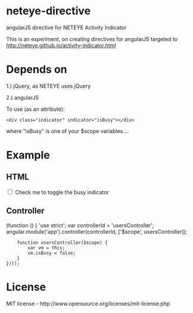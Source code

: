 neteye-directive
================

angularJS directive for NETEYE Activity Indicator

This is an experiment, on creating directives for angularJS targeted to http://neteye.github.io/activity-indicator.html

<h1>Depends on</h1>
1.) jQuery, as NETEYE uses jQuery

2.) angularJS

To use (as an attribute):

    <div class="indicator" indicator="isBusy"></div>

where "isBusy" is one of your $scope variables....

<h1>Example</h1>
<h2>HTML</h2>
    <form class="form-inline" role="form">
        <div class="checkbox">
            <label>
                <input type="checkbox" ng-model="vm.isBusy">
                Check me to toggle the busy indicator
            </label>
        </div>
     </form>
     <div class="indicator" indicator="vm.isBusy"></div>
<h2>Controller</h2>
    (function () {
        'use strict';
        var controllerId = 'usersController';
        angular.module('app').controller(controllerId,
    		['$scope',  usersController]);
    
        function usersController($scope) {
            var vm = this;
            vm.isBusy = false;
        }
    })();
<h1>License</h1>
MIT license - http://www.opensource.org/licenses/mit-license.php
